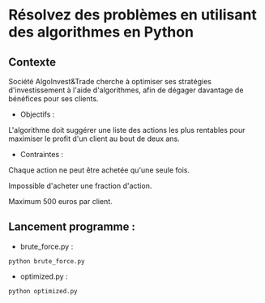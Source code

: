 # Résolvez des problèmes en utilisant des algorithmes en Python

## Contexte

Société AlgoInvest&Trade cherche à optimiser ses stratégies d'investissement à l'aide d'algorithmes, afin de dégager davantage de bénéfices pour ses clients.

- Objectifs :

L'algorithme doit suggérer une liste des actions les plus rentables pour maximiser le profit d'un client au bout de deux ans.

- Contraintes :

Chaque action ne peut être achetée qu'une seule fois.

Impossible d'acheter une fraction d'action.

Maximum 500 euros par client.

## Lancement programme :

- brute_force.py :

```
python brute_force.py
```

- optimized.py : 

```
python optimized.py
```

